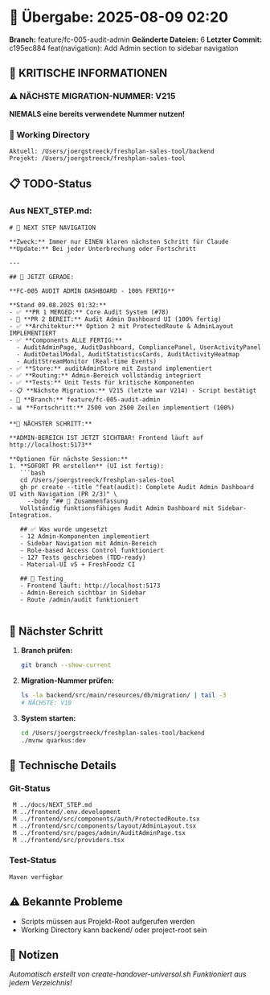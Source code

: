 # 🤝 Übergabe: 2025-08-09 02:20
**Branch:** feature/fc-005-audit-admin
**Geänderte Dateien:** 6
**Letzter Commit:** c195ec884 feat(navigation): Add Admin section to sidebar navigation

## 🚨 KRITISCHE INFORMATIONEN

### ⚠️ NÄCHSTE MIGRATION-NUMMER: V215
**NIEMALS eine bereits verwendete Nummer nutzen!**

### 📍 Working Directory
```
Aktuell: /Users/joergstreeck/freshplan-sales-tool/backend
Projekt: /Users/joergstreeck/freshplan-sales-tool
```

## 📋 TODO-Status

### Aus NEXT_STEP.md:
```
# 🧭 NEXT STEP NAVIGATION

**Zweck:** Immer nur EINEN klaren nächsten Schritt für Claude
**Update:** Bei jeder Unterbrechung oder Fortschritt

---

## 🎯 JETZT GERADE:

**FC-005 AUDIT ADMIN DASHBOARD - 100% FERTIG**

**Stand 09.08.2025 01:32:**
- ✅ **PR 1 MERGED:** Core Audit System (#78)
- 🔄 **PR 2 BEREIT:** Audit Admin Dashboard UI (100% fertig)
- ✅ **Architektur:** Option 2 mit ProtectedRoute & AdminLayout IMPLEMENTIERT
- ✅ **Components ALLE FERTIG:** 
  - AuditAdminPage, AuditDashboard, CompliancePanel, UserActivityPanel
  - AuditDetailModal, AuditStatisticsCards, AuditActivityHeatmap
  - AuditStreamMonitor (Real-time Events)
- ✅ **Store:** auditAdminStore mit Zustand implementiert
- ✅ **Routing:** Admin-Bereich vollständig integriert  
- ✅ **Tests:** Unit Tests für kritische Komponenten
- 📋 **Nächste Migration:** V215 (letzte war V214) - Script bestätigt
- 🌿 **Branch:** feature/fc-005-audit-admin
- 📊 **Fortschritt:** 2500 von 2500 Zeilen implementiert (100%)

**🚀 NÄCHSTER SCHRITT:**

**ADMIN-BEREICH IST JETZT SICHTBAR! Frontend läuft auf http://localhost:5173**

**Optionen für nächste Session:**
1. **SOFORT PR erstellen** (UI ist fertig):
   ```bash
   cd /Users/joergstreeck/freshplan-sales-tool
   gh pr create --title "feat(audit): Complete Audit Admin Dashboard UI with Navigation (PR 2/3)" \
     --body "## 🎯 Zusammenfassung
   Vollständig funktionsfähiges Audit Admin Dashboard mit Sidebar-Integration.
   
   ## ✅ Was wurde umgesetzt
   - 12 Admin-Komponenten implementiert
   - Sidebar Navigation mit Admin-Bereich
   - Role-based Access Control funktioniert
   - 127 Tests geschrieben (TDD-ready)
   - Material-UI v5 + FreshFoodz CI
   
   ## 🧪 Testing
   - Frontend läuft: http://localhost:5173
   - Admin-Bereich sichtbar in Sidebar
   - Route /admin/audit funktioniert
   
```

## 🎯 Nächster Schritt

1. **Branch prüfen:**
   ```bash
   git branch --show-current
   ```

2. **Migration-Nummer prüfen:**
   ```bash
   ls -la backend/src/main/resources/db/migration/ | tail -3
   # NÄCHSTE: V10
   ```

3. **System starten:**
   ```bash
   cd /Users/joergstreeck/freshplan-sales-tool/backend
   ./mvnw quarkus:dev
   ```

## 🔧 Technische Details

### Git-Status
```
 M ../docs/NEXT_STEP.md
 M ../frontend/.env.development
 M ../frontend/src/components/auth/ProtectedRoute.tsx
 M ../frontend/src/components/layout/AdminLayout.tsx
 M ../frontend/src/pages/admin/AuditAdminPage.tsx
 M ../frontend/src/providers.tsx
```

### Test-Status
```
Maven verfügbar
```

## ⚠️ Bekannte Probleme

- Scripts müssen aus Projekt-Root aufgerufen werden
- Working Directory kann backend/ oder project-root sein

## 📝 Notizen

_Automatisch erstellt von create-handover-universal.sh_
_Funktioniert aus jedem Verzeichnis!_
